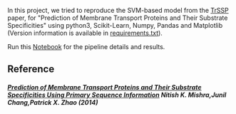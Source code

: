 In this project, we tried to reproduce the SVM-based model from the [TrSSP](#prediction-of-membrane-transport-proteins-and-their-substrate-specificities-using-primary-sequence-information-nitish-k-mishrajunil-changpatrick-x-zhao2014) paper, for "Prediction of Membrane Transport Proteins and Their Substrate Specificities"  using python3, Scikit-Learn, Numpy, Pandas and Matplotlib (Version information is available in [requirements.txt](requirements.txt)). 

Run this [Notebook](notebook.ipynb) for the pipeline details and results.


## Reference
##### [Prediction of Membrane Transport Proteins and Their Substrate Specificities Using Primary Sequence Information](https://journals.plos.org/plosone/article?id=10.1371/journal.pone.0100278) Nitish K. Mishra,Junil Chang,Patrick X. Zhao (2014)